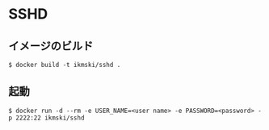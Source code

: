 # SSHD

## イメージのビルド
```
$ docker build -t ikmski/sshd .
```

## 起動
```
$ docker run -d --rm -e USER_NAME=<user name> -e PASSWORD=<password> -p 2222:22 ikmski/sshd
```
